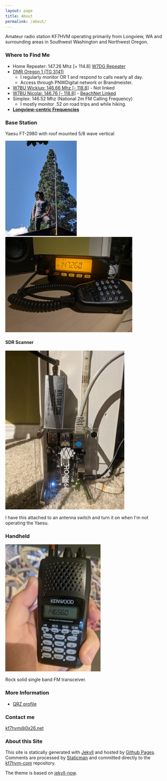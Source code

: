```yaml
---
layout: page
title: About
permalink: /about/
---
```


Amateur radio station KF7HVM operating primarily from Longview, WA and surrounding areas in
Southwest Washington and Northwest Oregon.

### Where to Find Me

* Home Repeater: 147.26 Mhz \[+ 114.8\] [W7DG Repeater](http://www.w7dg.org/w7dgreference.html)
* [DMR Oregon 1 (TG 3141)](http://pnwdigital.net/repeaters.html)
  * I regularly monitor OR 1 and respond to calls nearly all day.
  * Access through PNWDigital network or Brandmeister.
* [W7BU Wickiup: 146.66 Mhz \[- 118.8\]](https://www.repeaterbook.com/repeaters/details.php?state_id=41&ID=176) - Not linked
* [W7BU Nicolai: 146.76 \[- 118.8\]](https://www.repeaterbook.com/repeaters/details.php?ID=178&state_id=41) - [BeachNet Linked](https://w7buhams.club/)
* Simplex: 146.52 Mhz (National 2m FM Calling Frequency)
  * I mostly monitor .52 on road trips and while hiking.
* [**Longview-centric Frequencies**](_posts/2020-09-22-longview-centric-frequencies.md)

### Base Station

Yaesu FT-2980 with roof mounted 5/8 wave vertical

[<img src="/images/antenna_roof_thumb.jpg" alt="me standing on my roof next to the 2m vertical">](/images/antenna_roof.jpg)
[<img src="/images/yaesu-ft2980_thumb.jpg" alt="yaesu FT-2980">](/images/yaesu-ft2980.jpg)

#### SDR Scanner

[<img src="/images/rtl-sdr_thumb.jpg" alt="rtl-sdr plugged into rock64">](/images/rtl-sdr.jpg)

I have this attached to an antenna switch and turn it on when I'm not operating the Yaesu.

### Handheld

[<img src="/images/kenwood-th-k20a_thumb.jpg" alt="kenwood th-k20a">](/images/kenwood-th-k20a.jpg)

Rock solid single band FM transceiver.


### More Information

* [QRZ profile](https://www.qrz.com/db/KF7HVM)

### Contact me

[kf7hvm@0x26.net](mailto:kf7hvm@0x26.net)

### About this Site

This site is statically generated with [Jekyll](https://jekyllrb.com/)
and hosted by [Github Pages](https://pages.github.com/). Comments are
processed by [Staticman](/_posts/2020-09-29-staticman-comments.md) and
committed directly to the [kf7hvm-com](https://github.com/masenf/kf7hvm-com)
repository.

The theme is based on [jekyll-now](https://github.com/barryclark/jekyll-now).
